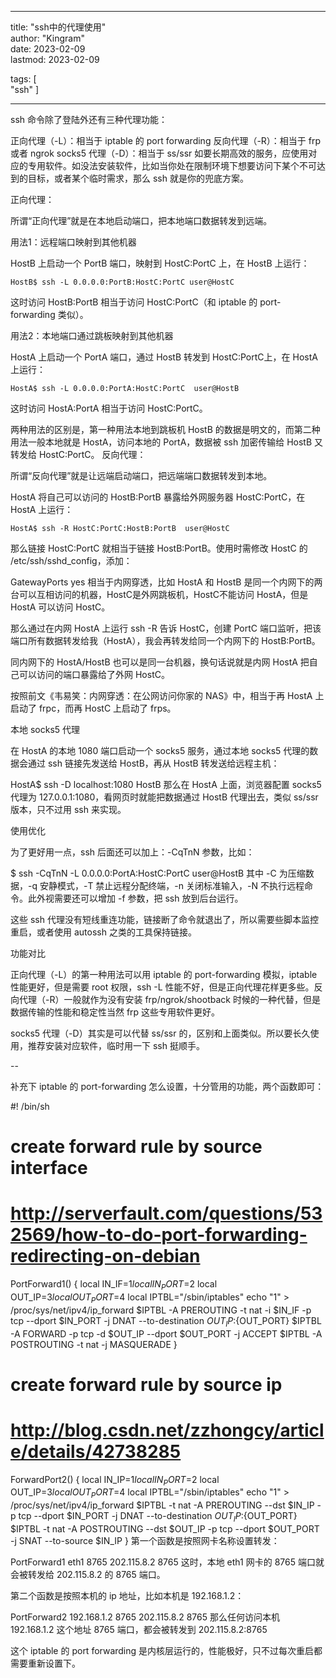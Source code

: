 
---
title: "ssh中的代理使用"   
author: "Kingram"  
date: 2023-02-09   
lastmod: 2023-02-09   

tags: [  
    "ssh"
]

---

ssh 命令除了登陆外还有三种代理功能：

正向代理（-L）：相当于 iptable 的 port forwarding
反向代理（-R）：相当于 frp 或者 ngrok
socks5 代理（-D）：相当于 ss/ssr
如要长期高效的服务，应使用对应的专用软件。如没法安装软件，比如当你处在限制环境下想要访问下某个不可达到的目标，或者某个临时需求，那么 ssh 就是你的兜底方案。



正向代理：

所谓“正向代理”就是在本地启动端口，把本地端口数据转发到远端。

用法1：远程端口映射到其他机器

HostB 上启动一个 PortB 端口，映射到 HostC:PortC 上，在 HostB 上运行：
```
HostB$ ssh -L 0.0.0.0:PortB:HostC:PortC user@HostC
```
这时访问 HostB:PortB 相当于访问 HostC:PortC（和 iptable 的 port-forwarding 类似）。

用法2：本地端口通过跳板映射到其他机器

HostA 上启动一个 PortA 端口，通过 HostB 转发到 HostC:PortC上，在 HostA 上运行：
```
HostA$ ssh -L 0.0.0.0:PortA:HostC:PortC  user@HostB
```
这时访问 HostA:PortA 相当于访问 HostC:PortC。

两种用法的区别是，第一种用法本地到跳板机 HostB 的数据是明文的，而第二种用法一般本地就是 HostA，访问本地的 PortA，数据被 ssh 加密传输给 HostB 又转发给 HostC:PortC。
反向代理：

所谓“反向代理”就是让远端启动端口，把远端端口数据转发到本地。

HostA 将自己可以访问的 HostB:PortB 暴露给外网服务器 HostC:PortC，在 HostA 上运行：
```
HostA$ ssh -R HostC:PortC:HostB:PortB  user@HostC
```

那么链接 HostC:PortC 就相当于链接 HostB:PortB。使用时需修改 HostC 的 /etc/ssh/sshd_config，添加：

GatewayPorts yes
相当于内网穿透，比如 HostA 和 HostB 是同一个内网下的两台可以互相访问的机器，HostC是外网跳板机，HostC不能访问 HostA，但是 HostA 可以访问 HostC。

那么通过在内网 HostA 上运行 ssh -R 告诉 HostC，创建 PortC 端口监听，把该端口所有数据转发给我（HostA），我会再转发给同一个内网下的 HostB:PortB。

同内网下的 HostA/HostB 也可以是同一台机器，换句话说就是内网 HostA 把自己可以访问的端口暴露给了外网 HostC。

按照前文《韦易笑：内网穿透：在公网访问你家的 NAS》中，相当于再 HostA 上启动了 frpc，而再 HostC 上启动了 frps。



本地 socks5 代理

在 HostA 的本地 1080 端口启动一个 socks5 服务，通过本地 socks5 代理的数据会通过 ssh 链接先发送给 HostB，再从 HostB 转发送给远程主机：

HostA$ ssh -D localhost:1080  HostB
那么在 HostA 上面，浏览器配置 socks5 代理为 127.0.0.1:1080，看网页时就能把数据通过 HostB 代理出去，类似 ss/ssr 版本，只不过用 ssh 来实现。



使用优化

为了更好用一点，ssh 后面还可以加上：-CqTnN 参数，比如：

$ ssh -CqTnN -L 0.0.0.0:PortA:HostC:PortC  user@HostB
其中 -C 为压缩数据，-q 安静模式，-T 禁止远程分配终端，-n 关闭标准输入，-N 不执行远程命令。此外视需要还可以增加 -f 参数，把 ssh 放到后台运行。

这些 ssh 代理没有短线重连功能，链接断了命令就退出了，所以需要些脚本监控重启，或者使用 autossh 之类的工具保持链接。

功能对比

正向代理（-L）的第一种用法可以用 iptable 的 port-forwarding 模拟，iptable 性能更好，但是需要 root 权限，ssh -L 性能不好，但是正向代理花样更多些。反向代理（-R）一般就作为没有安装 frp/ngrok/shootback 时候的一种代替，但是数据传输的性能和稳定性当然 frp 这些专用软件更好。

socks5 代理（-D）其实是可以代替 ss/ssr 的，区别和上面类似。所以要长久使用，推荐安装对应软件，临时用一下 ssh 挺顺手。



--

补充下 iptable 的 port-forwarding 怎么设置，十分管用的功能，两个函数即可：

#! /bin/sh

# create forward rule by source interface
# http://serverfault.com/questions/532569/how-to-do-port-forwarding-redirecting-on-debian
PortForward1() {
    local IN_IF=$1
    local IN_PORT=$2
    local OUT_IP=$3
    local OUT_PORT=$4
    local IPTBL="/sbin/iptables"
    echo "1" > /proc/sys/net/ipv4/ip_forward
    $IPTBL -A PREROUTING -t nat -i $IN_IF -p tcp --dport $IN_PORT -j DNAT --to-destination ${OUT_IP}:${OUT_PORT}
    $IPTBL -A FORWARD -p tcp -d $OUT_IP --dport $OUT_PORT -j ACCEPT
    $IPTBL -A POSTROUTING -t nat -j MASQUERADE
}

# create forward rule by source ip
# http://blog.csdn.net/zzhongcy/article/details/42738285
ForwardPort2() {
    local IN_IP=$1
    local IN_PORT=$2
    local OUT_IP=$3
    local OUT_PORT=$4
    local IPTBL="/sbin/iptables"
    echo "1" > /proc/sys/net/ipv4/ip_forward
    $IPTBL -t nat -A PREROUTING --dst $IN_IP -p tcp --dport $IN_PORT -j DNAT --to-destination ${OUT_IP}:${OUT_PORT}
    $IPTBL -t nat -A POSTROUTING --dst $OUT_IP -p tcp --dport $OUT_PORT -j SNAT --to-source $IN_IP
}
第一个函数是按照网卡名称设置转发：

PortForward1 eth1 8765 202.115.8.2 8765
这时，本地 eth1 网卡的 8765 端口就会被转发给 202.115.8.2 的 8765 端口。

第二个函数是按照本机的 ip 地址，比如本机是 192.168.1.2：

PortForward2 192.168.1.2 8765 202.115.8.2 8765
那么任何访问本机 192.168.1.2 这个地址 8765 端口，都会被转发到 202.115.8.2:8765

这个 iptable 的 port forwarding 是内核层运行的，性能极好，只不过每次重启都需要重新设置下。